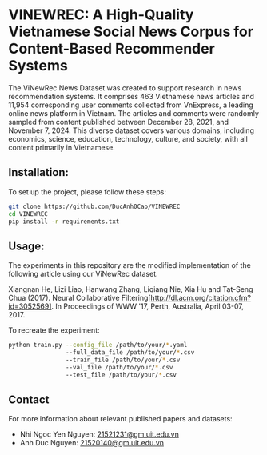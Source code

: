 # VINEWREC: A High-Quality Vietnamese Social News Corpus for Content-Based Recommender Systems
The ViNewRec News Dataset was created to support research in news recommendation systems. It comprises 463 Vietnamese news articles and 11,954 corresponding user comments collected from VnExpress, a leading online news platform in Vietnam. The articles and comments were randomly sampled from content published between December 28, 2021, and November 7, 2024. This diverse dataset covers various domains, including economics, science, education, technology, culture, and society, with all content primarily in Vietnamese.

## Installation:
To set up the project, please follow these steps:
```bash
git clone https://github.com/DucAnh0Cap/VINEWREC
cd VINEWREC
pip install -r requirements.txt
```

## Usage:
The experiments in this repository are the modified implementation of the following article using our ViNewRec dataset.

Xiangnan He, Lizi Liao, Hanwang Zhang, Liqiang Nie, Xia Hu and Tat-Seng Chua (2017). Neural Collaborative Filtering[http://dl.acm.org/citation.cfm?id=3052569]. In Proceedings of WWW '17, Perth, Australia, April 03-07, 2017.

To recreate the experiment:
```bash
python train.py --config_file /path/to/your/*.yaml
                --full_data_file /path/to/your/*.csv
                --train_file /path/to/your/*.csv
                --val_file /path/to/your/*.csv
                --test_file /path/to/your/*.csv
```

## Contact
For more information about relevant published papers and datasets:
- Nhi Ngoc Yen Nguyen: 21521231@gm.uit.edu.vn
- Anh Duc Nguyen: 21520140@gm.uit.edu.vn





